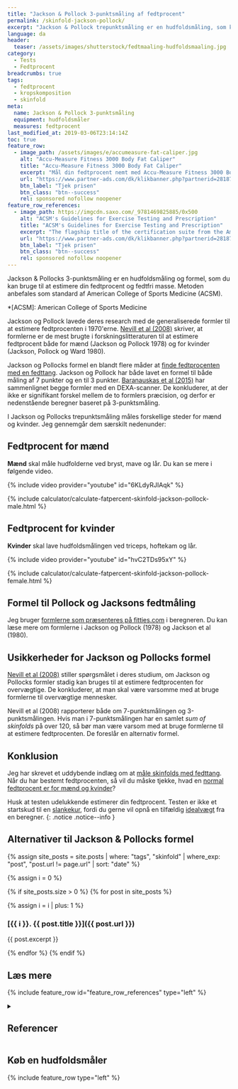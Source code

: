 ```yaml
---
title: "Jackson & Pollock 3-punktsmåling af fedtprocent"
permalink: /skinfold-jackson-pollock/
excerpt: "Jackson & Pollock trepunktsmåling er en hudfoldsmåling, som kan bruges til at estimere fedtprocent. Formlen egner sig bedst til personer, der ikke har for stort et fedtlag på kroppen."
language: da
header:
  teaser: /assets/images/shutterstock/fedtmaaling-hudfoldsmaaling.jpg
category:
  - Tests
  - Fedtprocent
breadcrumbs: true
tags:
  - fedtprocent
  - kropskomposition
  - skinfold
meta:
  name: Jackson & Pollock 3-punktsmåling
  equipment: hudfoldsmåler
  measures: fedtprocent
last_modified_at: 2019-03-06T23:14:14Z
toc: true
feature_row:
  - image_path: /assets/images/e/accumeasure-fat-caliper.jpg
    alt: "Accu-Measure Fitness 3000 Body Fat Caliper"
    title: "Accu-Measure Fitness 3000 Body Fat Caliper"
    excerpt: "Mål din fedtprocent nemt med Accu-Measure Fitness 3000 Body Fat Caliper. Fedttangen bliver brugt af mange amerikanske personlige trænere på grund af dens præcise målinger. Du kan både bruge den hjemme eller have den med på farten."
    url: "https://www.partner-ads.com/dk/klikbanner.php?partnerid=28187&bannerid=21411&htmlurl=https://www.billig-fitness.dk/products/body-fat-caliper-fedttang-fedtmaaler"
    btn_label: "Tjek prisen"
    btn_class: "btn--success"
    rel: sponsored nofollow noopener
feature_row_references:
  - image_path: https://imgcdn.saxo.com/_9781469825885/0x500
    alt: "ACSM's Guidelines for Exercise Testing and Prescription"
    title: "ACSM's Guidelines for Exercise Testing and Prescription"
    excerpt: "The flagship title of the certification suite from the American College of Sports Medicine, ACSM's Guidelines for Exercise Testing and Prescription is a handbook that delivers scientifically based standards on exercise testing and prescription to the certification candidate, the professional, and the student. The 9th edition focuses on evidence-based recommendations that reflect the latest research and clinical information."
    url: "https://www.partner-ads.com/dk/klikbanner.php?partnerid=28187&bannerid=43264&htmlurl=https://www.saxo.com/dk/acsms-guidelines-for-exercise-testing-and-prescription_american-college-of-sports-medicine_epub_9781469825885?gclid=CjwKCAiA5JnuBRA-EiwA-0ggPdXHFExjFsqJLnGbAfydZFfXbHNc8LCSWFplRzuKmJ9vjX1Z3A8TfRoCzqgQAvD_BwE"
    btn_label: "Tjek prisen"
    btn_class: "btn--success"
    rel: sponsored nofollow noopener
---
```


Jackson & Pollocks 3-punktsmåling er en hudfoldsmåling og formel, som du kan bruge til at estimere din fedtprocent og fedtfri masse. Metoden anbefales som standard af American College of Sports Medicine (ACSM).

*[ACSM]: American College of Sports Medicine

Jackson og Pollock lavede deres research med de generaliserede formler til at estimere fedtprocenten i 1970'erne. [Nevill et al (2008)](https://www.ncbi.nlm.nih.gov/pmc/articles/PMC2891061/) skriver, at formlerne er de mest brugte i forskningslitteraturen til at estimere fedtprocent både for mænd (Jackson og Pollock 1978) og for kvinder (Jackson, Pollock og Ward 1980).

Jackson og Pollocks formel en blandt flere måder at [finde fedtprocenten med en fedttang](/skinfold/). Jackson og Pollock har både lavet en formel til både måling af 7 punkter og en til 3 punkter. [Baranauskas et al (2015)](https://pubmed.ncbi.nlm.nih.gov/26490540/) har sammenlignet begge formler med en DEXA-scanner. De konkluderer, at der ikke er signifikant forskel mellem de to formlers præcision, og derfor er nedenstående beregner baseret på 3-punktsmåling.

I Jackson og Pollocks trepunktsmåling måles forskellige steder for mænd og kvinder. Jeg gennemgår dem særskilt nedenunder:

## Fedtprocent for mænd

**Mænd** skal måle hudfolderne ved bryst, mave og lår. Du kan se mere i følgende video.

{% include video provider="youtube" id="6KLdyRJIAqk" %}

{% include calculator/calculate-fatpercent-skinfold-jackson-pollock-male.html %}

## Fedtprocent for kvinder

**Kvinder** skal lave hudfoldsmålingen ved triceps, hoftekam og lår.

{% include video provider="youtube" id="hvC2TDs95xY" %}

{% include calculator/calculate-fatpercent-skinfold-jackson-pollock-female.html %}

## Formel til Pollock og Jacksons fedtmåling

Jeg bruger [formlerne som præsenteres på fitties.com](https://fitties.com/fat-caliper-plus/body-fat-calculation-methods/jackson-pollock-3/) i beregneren. Du kan læse mere om formlerne i Jackson og Pollock (1978) og Jackson et al (1980).

## Usikkerheder for Jackson og Pollocks formel

[Nevill et al (2008)](https://www.ncbi.nlm.nih.gov/pmc/articles/PMC2891061/) stiller spørgsmålet i deres studium, om Jackson og Pollocks formler stadig kan bruges til at estimere fedtprocenten for overvægtige. De konkluderer, at man skal være varsomme med at bruge formlerne til overvægtige mennesker.

Nevill et al (2008) rapporterer både om 7-punktsmålingen og 3-punktsmålingen. Hvis man i 7-punktsmålingen har en samlet _sum of skinfolds_ på over 120, så bør man være varsom med at bruge formlerne til at estimere fedtprocenten. De foreslår en alternativ formel.

## Konklusion

Jeg har skrevet et uddybende indlæg om at [måle skinfolds med fedttang](/skinfold/). Når du har bestemt fedtprocenten, så vil du måske tjekke, hvad en [normal fedtprocent er for mænd og kvinder](/fedtprocent-normer/)?

Husk at testen udelukkende estimerer din fedtprocent. Testen er ikke et startskud til en [slankekur](/slankekur/), fordi du gerne vil opnå en tilfældig [idealvægt](/idealvaegt/) fra en beregner.
{: .notice .notice--info }

## Alternativer til Jackson & Pollocks formel

{% assign site_posts = site.posts | where: "tags", "skinfold" | where_exp: "post", "post.url != page.url" | sort: "date" %}

{% assign i = 0 %}

{% if site_posts.size > 0 %}
  {% for post in site_posts %}

{% assign i = i | plus: 1 %}

### [{{ i }}. {{ post.title }}]({{ post.url }})

{{ post.excerpt }}

  {% endfor %}
{% endif %}

## Læs mere

{% include feature_row id="feature_row_references" type="left" %}

<details markdown="1" class="references">
  <summary><h2 id="references">Referencer</h2></summary>

- Jackson, A. S., M. L. Pollock, og A. Ward. 1980. “Generalized Equations for Predicting Body Density of Women”. _Medicine and Science in Sports and Exercise_ 12 (3): 175–81. <https://pubmed.ncbi.nlm.nih.gov/7402053/>.
- Jackson, A. S., og M. L. Pollock. 1978. “Generalized Equations for Predicting Body Density of Men”. _The British Journal of Nutrition_ 40 (3): 497–504. [https://doi.org/10.1079/bjn19780152](https://doi.org/10.1079/bjn19780152).
- Siri, W. E. 1956. “The Gross Composition of the Body”. Advances in Biological and Medical Physics 4: 239–80. <https://doi.org/10.1016/b978-1-4832-3110-5.50011-x>.
</details>

## Køb en hudfoldsmåler

{% include feature_row type="left" %}
